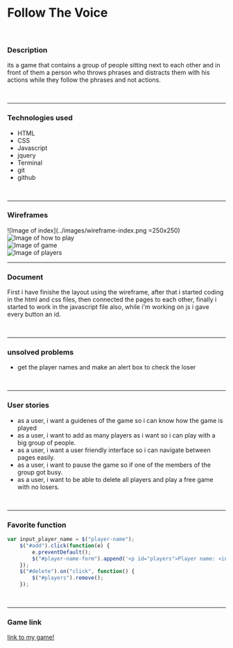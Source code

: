 # Follow The Voice

<br>


### Description

its a game that contains a group of people sitting next to each other and in front of them a person who throws phrases and distracts them with his actions while they follow the phrases and not actions.

<br>

---

###  Technologies used
- HTML
- CSS
- Javascript
- jquery
- Terminal
- git
- github

<br>

---

### Wireframes
![Image of index](../images/wireframe-index.png =250x250)
<br>
![Image of how to play](../images/wireframe-howToPlay.png=250x250)
<br>
![Image of game](../images/wireframe-game.png=250x250)
<br>
![Image of players](../images/wireframe-players.png=250x250)
<br>

---

### Document
First i have finishe the layout using the wireframe, after that i started coding in the html and css files, then connected the pages to each other, finally i started to work in the javascript file also, while i'm working on js i gave every button an id.

<br>

---

### unsolved problems
- get the player names and make an alert box to check the loser

<br>

---

### User stories
- as a user, i want a guidenes of the game so i can know how the game is played
- as a user, i want to add as many players as i want so i can play with a big group of people.
- as a user, i want a user friendly interface so i can navigate between pages easily.
- as a user, i want to pause the game so if one of the members of the group got busy.
- as a user, i want to be able to delete all players and play a free game with no losers.

<br>

---

### Favorite function
```javascript
var input_player_name = $("player-name");
    $("#add").click(function(e) {
        e.preventDefault();
        $("#player-name-form").append('<p id="players">Player name: <input id="player-name"></p>')
    });
    $("#delete").on("click", function() {
        $("#players").remove();
    });
```

<br>

---

### Game link
[link to my game!](https://pages.git.generalassemb.ly/mariafelemban/project-1-game/)
